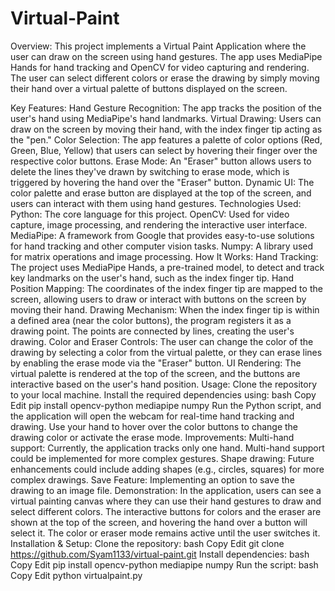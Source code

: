# Virtual-Paint

Overview:
This project implements a Virtual Paint Application where the user can draw on the screen using hand gestures. The app uses MediaPipe Hands for hand tracking and OpenCV for video capturing and rendering. The user can select different colors or erase the drawing by simply moving their hand over a virtual palette of buttons displayed on the screen.

Key Features:
Hand Gesture Recognition: The app tracks the position of the user's hand using MediaPipe's hand landmarks.
Virtual Drawing: Users can draw on the screen by moving their hand, with the index finger tip acting as the "pen."
Color Selection: The app features a palette of color options (Red, Green, Blue, Yellow) that users can select by hovering their finger over the respective color buttons.
Erase Mode: An "Eraser" button allows users to delete the lines they've drawn by switching to erase mode, which is triggered by hovering the hand over the "Eraser" button.
Dynamic UI: The color palette and erase button are displayed at the top of the screen, and users can interact with them using hand gestures.
Technologies Used:
Python: The core language for this project.
OpenCV: Used for video capture, image processing, and rendering the interactive user interface.
MediaPipe: A framework from Google that provides easy-to-use solutions for hand tracking and other computer vision tasks.
Numpy: A library used for matrix operations and image processing.
How It Works:
Hand Tracking: The project uses MediaPipe Hands, a pre-trained model, to detect and track key landmarks on the user's hand, such as the index finger tip.
Hand Position Mapping: The coordinates of the index finger tip are mapped to the screen, allowing users to draw or interact with buttons on the screen by moving their hand.
Drawing Mechanism: When the index finger tip is within a defined area (near the color buttons), the program registers it as a drawing point. The points are connected by lines, creating the user's drawing.
Color and Eraser Controls: The user can change the color of the drawing by selecting a color from the virtual palette, or they can erase lines by enabling the erase mode via the "Eraser" button.
UI Rendering: The virtual palette is rendered at the top of the screen, and the buttons are interactive based on the user's hand position.
Usage:
Clone the repository to your local machine.
Install the required dependencies using:
bash
Copy
Edit
pip install opencv-python mediapipe numpy
Run the Python script, and the application will open the webcam for real-time hand tracking and drawing.
Use your hand to hover over the color buttons to change the drawing color or activate the erase mode.
Improvements:
Multi-hand support: Currently, the application tracks only one hand. Multi-hand support could be implemented for more complex gestures.
Shape drawing: Future enhancements could include adding shapes (e.g., circles, squares) for more complex drawings.
Save Feature: Implementing an option to save the drawing to an image file.
Demonstration:
In the application, users can see a virtual painting canvas where they can use their hand gestures to draw and select different colors.
The interactive buttons for colors and the eraser are shown at the top of the screen, and hovering the hand over a button will select it.
The color or eraser mode remains active until the user switches it.
Installation & Setup:
Clone the repository:
bash
Copy
Edit
git clone https://github.com/Syam1133/virtual-paint.git
Install dependencies:
bash
Copy
Edit
pip install opencv-python mediapipe numpy
Run the script:
bash
Copy
Edit
python virtualpaint.py
